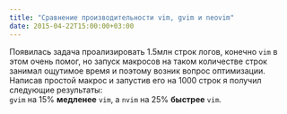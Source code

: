 ```yaml
---
title: "Сравнение производительности vim, gvim и neovim"
date: 2015-04-22T15:00:00+03:00
---
```


Появилась задача проализировать 1.5млн строк логов, конечно `vim` в этом очень помог, но запуск макросов на таком количестве строк
занимал ощутимое время и поэтому возник вопрос оптимизации.  
Написав простой макрос и запустив его на 1000 строк я получил следующие результаты:  
`gvim` на 15% **медленее** `vim`, а `nvim` на 25% **быстрее** `vim`.
